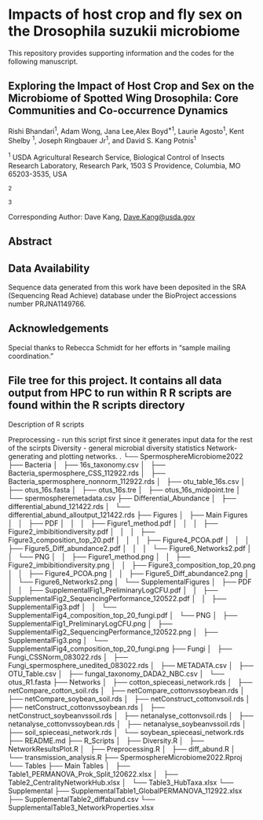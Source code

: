 # Impacts of host crop and fly sex on the Drosophila suzukii microbiome 

This repository provides supporting information and the codes for the following manuscript.

## Exploring the Impact of Host Crop and Sex on the Microbiome of Spotted Wing Drosophila: Core Communities and Co-occurrence Dynamics

Rishi Bhandari<sup>1</sup>, Adam Wong, Jana Lee,Alex Boyd<sup>*1</sup>, Laurie Agosto<sup>1</sup>, Kent Shelby <sup>1</sup>, Joseph Ringbauer Jr<sup>1</sup>, and David S. Kang Potnis<sup>1</sup>


<sup>1</sup> USDA Agricultural Research Service, Biological Control of Insects Research Laboratory, Research Park, 1503 S Providence, Columbia, MO 65203-3535, USA

<sup>2</sup> 

<sup>3</sup> 




Corresponding Author: Dave Kang, Dave.Kang@usda.gov





## Abstract



## Data Availability

Sequence data generated from this work have been deposited in the SRA (Sequencing Read Achieve) database under the BioProject accessions number PRJNA1149766. 

## Acknowledgements
Special thanks to Rebecca Schmidt for her efforts in “sample mailing coordination.”


## File tree for this project. It contains all data output from HPC to run within R R scripts are found within the R scripts directory

Description of R scripts

Preprocessing - run this script first since it generates input data for the rest of the scirpts
Diversity - general microbial diversity statistics
Network- generating and plotting networks.
.
└── SpermosphereMicrobiome2022
    ├── Bacteria
    │   ├── 16s_taxonomy.csv
    │   ├── Bacteria_spermosphere_CSS_112922.rds
    │   ├── Bacteria_spermosphere_nonnorm_112922.rds
    │   ├── otu_table_16s.csv
    │   ├── otus_16s.fasta
    │   ├── otus_16s.tre
    │   ├── otus_16s_midpoint.tre
    │   └── spermospheremetadata.csv
    ├── Differential_Abundance
    │   ├── differential_abund_121422.rds
    │   └── differential_abund_alloutput_121422.rds
    ├── Figures
    │   ├── Main Figures
    │   │   ├── PDF
    │   │   │   ├── Figure1_method.pdf
    │   │   │   ├── Figure2_imbibitiondiversity.pdf
    │   │   │   ├── Figure3_composition_top_20.pdf
    │   │   │   ├── Figure4_PCOA.pdf
    │   │   │   ├── Figure5_Diff_abundance2.pdf
    │   │   │   └── Figure6_Networks2.pdf
    │   │   └── PNG
    │   │       ├── Figure1_method.png
    │   │       ├── Figure2_imbibitiondiversity.png
    │   │       ├── Figure3_composition_top_20.png
    │   │       ├── Figure4_PCOA.png
    │   │       ├── Figure5_Diff_abundance2.png
    │   │       └── Figure6_Networks2.png
    │   └── SupplementalFigures
    │       ├── PDF
    │       │   ├── SupplementalFig1_PreliminaryLogCFU.pdf
    │       │   ├── SupplementalFig2_SequencingPerformance_120522.pdf
    │       │   ├── SupplementalFig3.pdf
    │       │   └── SupplementalFig4_composition_top_20_fungi.pdf
    │       └── PNG
    │           ├── SupplementalFig1_PreliminaryLogCFU.png
    │           ├── SupplementalFig2_SequencingPerformance_120522.png
    │           ├── SupplementalFig3.png
    │           └── SupplementalFig4_composition_top_20_fungi.png
    ├── Fungi
    │   ├── Fungi_CSSNorm_083022.rds
    │   ├── Fungi_spermosphere_unedited_083022.rds
    │   ├── METADATA.csv
    │   ├── OTU_Table.csv
    │   ├── fungal_taxonomy_DADA2_NBC.csv
    │   └── otus_R1.fasta
    ├── Networks
    │   ├── cotton_spieceasi_network.rds
    │   ├── netCompare_cotton_soil.rds
    │   ├── netCompare_cottonvssoybean.rds
    │   ├── netCompare_soybean_soil.rds
    │   ├── netConstruct_cottonvsoil.rds
    │   ├── netConstruct_cottonvssoybean.rds
    │   ├── netConstruct_soybeanvssoil.rds
    │   ├── netanalyse_cottonvsoil.rds
    │   ├── netanalyse_cottonvssoybean.rds
    │   ├── netanalyse_soybeanvssoil.rds
    │   ├── soil_spieceasi_network.rds
    │   └── soybean_spieceasi_network.rds
    ├── README.md
    ├── R_Scripts
    │   ├── Diversity.R
    │   ├── NetworkResultsPlot.R
    │   ├── Preprocessing.R
    │   ├── diff_abund.R
    │   └── transmission_analysis.R
    ├── SpermosphereMicrobiome2022.Rproj
    └── Tables
        ├── Main Tables
        │   ├── Table1_PERMANOVA_Prok_Split_120622.xlsx
        │   ├── Table2_CentralityNetworkHub.xlsx
        │   └── Table3_HubTaxa.xlsx
        └── Supplemental
            ├── SupplementalTable1_GlobalPERMANOVA_112922.xlsx
            ├── SupplementalTable2_diffabund.csv
            └── SupplementalTable3_NetworkProperties.xlsx

